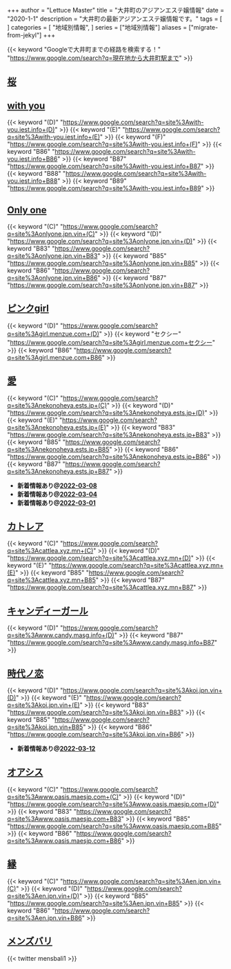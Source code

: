 +++
author = "Lettuce Master"
title = "大井町のアジアンエステ嬢情報"
date = "2020-1-1"
description = "大井町の最新アジアンエステ嬢情報です。"
tags = [
]
categories = [
    "地域別情報",
]
series = ["地域別情報"]
aliases = ["migrate-from-jekyl"]
+++

{{< keyword "Googleで大井町までの経路を検索する！" "https://www.google.com/search?q=現在地から大井町駅まで" >}}

## [桜](http://www.est-sakura.work/)


## [with you](http://with-you.iest.info/)
{{< keyword "(D)" "https://www.google.com/search?q=site%3Awith-you.iest.info+(D)" >}} {{< keyword "(E)" "https://www.google.com/search?q=site%3Awith-you.iest.info+(E)" >}} {{< keyword "(F)" "https://www.google.com/search?q=site%3Awith-you.iest.info+(F)" >}} {{< keyword "B86" "https://www.google.com/search?q=site%3Awith-you.iest.info+B86" >}} {{< keyword "B87" "https://www.google.com/search?q=site%3Awith-you.iest.info+B87" >}} {{< keyword "B88" "https://www.google.com/search?q=site%3Awith-you.iest.info+B88" >}} {{< keyword "B89" "https://www.google.com/search?q=site%3Awith-you.iest.info+B89" >}} 

## [Only one](http://onlyone.jpn.vin/)
{{< keyword "(C)" "https://www.google.com/search?q=site%3Aonlyone.jpn.vin+(C)" >}} {{< keyword "(D)" "https://www.google.com/search?q=site%3Aonlyone.jpn.vin+(D)" >}} {{< keyword "B83" "https://www.google.com/search?q=site%3Aonlyone.jpn.vin+B83" >}} {{< keyword "B85" "https://www.google.com/search?q=site%3Aonlyone.jpn.vin+B85" >}} {{< keyword "B86" "https://www.google.com/search?q=site%3Aonlyone.jpn.vin+B86" >}} {{< keyword "B87" "https://www.google.com/search?q=site%3Aonlyone.jpn.vin+B87" >}} 

## [ピンクgirl](http://girl.menzue.com/)
{{< keyword "(D)" "https://www.google.com/search?q=site%3Agirl.menzue.com+(D)" >}} {{< keyword "セクシー" "https://www.google.com/search?q=site%3Agirl.menzue.com+セクシー" >}} {{< keyword "B86" "https://www.google.com/search?q=site%3Agirl.menzue.com+B86" >}} 

## [愛](https://nekonoheya.ests.jp/)
{{< keyword "(C)" "https://www.google.com/search?q=site%3Anekonoheya.ests.jp+(C)" >}} {{< keyword "(D)" "https://www.google.com/search?q=site%3Anekonoheya.ests.jp+(D)" >}} {{< keyword "(E)" "https://www.google.com/search?q=site%3Anekonoheya.ests.jp+(E)" >}} {{< keyword "B83" "https://www.google.com/search?q=site%3Anekonoheya.ests.jp+B83" >}} {{< keyword "B85" "https://www.google.com/search?q=site%3Anekonoheya.ests.jp+B85" >}} {{< keyword "B86" "https://www.google.com/search?q=site%3Anekonoheya.ests.jp+B86" >}} {{< keyword "B87" "https://www.google.com/search?q=site%3Anekonoheya.ests.jp+B87" >}} 

- **新着情報あり@[2022-03-08](/post/2022-03-08)**
- **新着情報あり@[2022-03-04](/post/2022-03-04)**
- **新着情報あり@[2022-03-01](/post/2022-03-01)**
## [カトレア](https://cattlea.xyz.mn/)
{{< keyword "(C)" "https://www.google.com/search?q=site%3Acattlea.xyz.mn+(C)" >}} {{< keyword "(D)" "https://www.google.com/search?q=site%3Acattlea.xyz.mn+(D)" >}} {{< keyword "(E)" "https://www.google.com/search?q=site%3Acattlea.xyz.mn+(E)" >}} {{< keyword "B85" "https://www.google.com/search?q=site%3Acattlea.xyz.mn+B85" >}} {{< keyword "B87" "https://www.google.com/search?q=site%3Acattlea.xyz.mn+B87" >}} 

## [キャンディーガール](http://www.candy.masg.info/)
{{< keyword "(D)" "https://www.google.com/search?q=site%3Awww.candy.masg.info+(D)" >}} {{< keyword "B87" "https://www.google.com/search?q=site%3Awww.candy.masg.info+B87" >}} 

## [時代ノ恋](https://koi.jpn.vin/)
{{< keyword "(D)" "https://www.google.com/search?q=site%3Akoi.jpn.vin+(D)" >}} {{< keyword "(E)" "https://www.google.com/search?q=site%3Akoi.jpn.vin+(E)" >}} {{< keyword "B83" "https://www.google.com/search?q=site%3Akoi.jpn.vin+B83" >}} {{< keyword "B85" "https://www.google.com/search?q=site%3Akoi.jpn.vin+B85" >}} {{< keyword "B86" "https://www.google.com/search?q=site%3Akoi.jpn.vin+B86" >}} 

- **新着情報あり@[2022-03-12](/post/2022-03-12)**
## [オアシス](http://www.oasis.maesjp.com/)
{{< keyword "(C)" "https://www.google.com/search?q=site%3Awww.oasis.maesjp.com+(C)" >}} {{< keyword "(D)" "https://www.google.com/search?q=site%3Awww.oasis.maesjp.com+(D)" >}} {{< keyword "B83" "https://www.google.com/search?q=site%3Awww.oasis.maesjp.com+B83" >}} {{< keyword "B85" "https://www.google.com/search?q=site%3Awww.oasis.maesjp.com+B85" >}} {{< keyword "B86" "https://www.google.com/search?q=site%3Awww.oasis.maesjp.com+B86" >}} 

## [縁](https://en.jpn.vin/)
{{< keyword "(C)" "https://www.google.com/search?q=site%3Aen.jpn.vin+(C)" >}} {{< keyword "(D)" "https://www.google.com/search?q=site%3Aen.jpn.vin+(D)" >}} {{< keyword "B85" "https://www.google.com/search?q=site%3Aen.jpn.vin+B85" >}} {{< keyword "B86" "https://www.google.com/search?q=site%3Aen.jpn.vin+B86" >}} 

## [メンズバリ](http://mensbali.net/)


{{< twitter mensbali1 >}}



